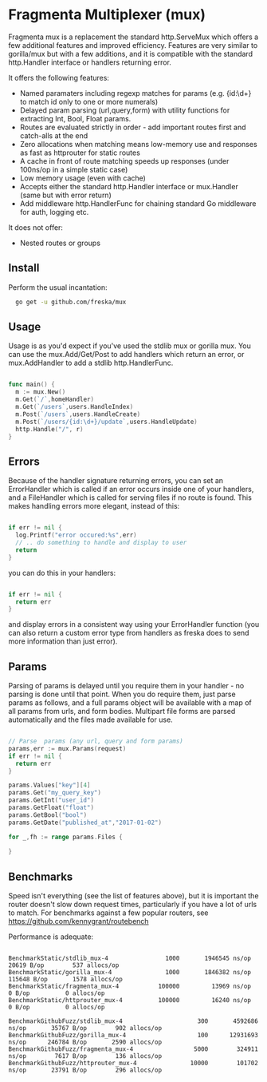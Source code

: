 # Fragmenta Multiplexer (mux)

Fragmenta mux is a replacement the standard http.ServeMux which offers a few additional features and improved efficiency. Features are very similar to gorilla/mux but with a few additions, and it is compatible with the standard http.Handler interface or handlers returning error.  

It offers the following features:

* Named paramaters including regexp matches for params (e.g. {id:\d+} to match id only to one or more numerals)
* Delayed param parsing (url,query,form) with utility functions for extracting Int, Bool, Float params. 
* Routes are evaluated strictly in order - add important routes first and catch-alls at the end 
* Zero allocations when matching means low-memory use and responses as fast as httprouter for static routes
* A cache in front of route matching speeds up responses (under 100ns/op in a simple static case)
* Low memory usage (even with cache) 
* Accepts either the standard http.Handler interface or mux.Handler (same but with error return)
* Add middleware http.HandlerFunc for chaining standard Go middleware for auth, logging etc.

It does not offer:

* Nested routes or groups 


## Install 

Perform the usual incantation: 

```sh
  go get -u github.com/freska/mux
```

## Usage 

Usage is as you'd expect if you've used the stdlib mux or gorilla mux. You can use the mux.Add/Get/Post to add handlers which return an error, or mux.AddHandler to add a stdlib http.HandlerFunc.

```go

func main() {
  m := mux.New()
  m.Get(`/`,homeHandler)
  m.Get(`/users`,users.HandleIndex)
  m.Post(`/users`,users.HandleCreate)
  m.Post(`/users/{id:\d+}/update`,users.HandleUpdate)
  http.Handle("/", r)
}


```

## Errors

Because of the handler signature returning errors, you can set an ErrorHandler which is called if an error occurs inside one of your handlers, and a FileHandler which is called for serving files if no route is found. This makes handling errors more elegant, instead of this:


```go

if err != nil {
  log.Printf("error occured:%s",err)
  // .. do something to handle and display to user
  return 
}

```

you can do this in your handlers: 

```go

if err != nil {
  return err
}

```

and display errors in a consistent way using your ErrorHandler function (you can also return a custom error type from handlers as freska does to send more information than just error).


## Params

Parsing of params is delayed until you require them in your handler - no parsing is done until that point. When you do require them, just parse params as follows, and a full params object will be available with a map of all params from urls, and form bodies. Multipart file forms are parsed automatically and the files made available for use. 

```go

// Parse  params (any url, query and form params)
params,err := mux.Params(request)
if err != nil {
  return err
}

params.Values["key"][4]
params.Get("my_query_key")
params.GetInt("user_id")
params.GetFloat("float")
params.GetBool("bool")
params.GetDate("published_at","2017-01-02")

for _,fh := range params.Files {
  
}

```

## Benchmarks 

Speed isn't everything (see the list of features above), but it is important the router doesn't slow down request times, particularly if you have a lot of urls to match. For benchmarks against a few popular routers, see https://github.com/kennygrant/routebench

Performance is adequate:

```

BenchmarkStatic/stdlib_mux-4         	    1000	   1946545 ns/op	   20619 B/op	     537 allocs/op
BenchmarkStatic/gorilla_mux-4        	    1000	   1846382 ns/op	  115648 B/op	    1578 allocs/op
BenchmarkStatic/fragmenta_mux-4      	  100000	     13969 ns/op	       0 B/op	       0 allocs/op
BenchmarkStatic/httprouter_mux-4     	  100000	     16240 ns/op	       0 B/op	       0 allocs/op

BenchmarkGithubFuzz/stdlib_mux-4               	     300	   4592686 ns/op	   35767 B/op	     902 allocs/op
BenchmarkGithubFuzz/gorilla_mux-4              	     100	  12931693 ns/op	  246784 B/op	    2590 allocs/op
BenchmarkGithubFuzz/fragmenta_mux-4            	    5000	    324911 ns/op	    7617 B/op	     136 allocs/op
BenchmarkGithubFuzz/httprouter_mux-4           	   10000	    101702 ns/op	   23791 B/op	     296 allocs/op


```


